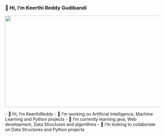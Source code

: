 ### 👋 Hi, I’m Keerthi Reddy Gudibandi
<div id="header" align="center">
  <img src="https://media.giphy.com/media/L1R1tvI9svkIWwpVYr/giphy.gif" width="600" height="300"/>
</div>

<p>
- 👋 Hi, I’m KeerthiReddy
- 👀 I’m working on Artificial Intelligence, Machine Learning and Python projects
- 🌱 I’m currently learning java, Web development, Data Structures and algorithms
- 💞️ I’m looking to collaborate on Data Structures and Python projects
</p>

<!---
KeerthiReddyGudibandi/KeerthiReddyGudibandi is a ✨ special ✨ repository because its `README.md` (this file) appears on your GitHub profile.
You can click the Preview link to take a look at your changes.
--->

